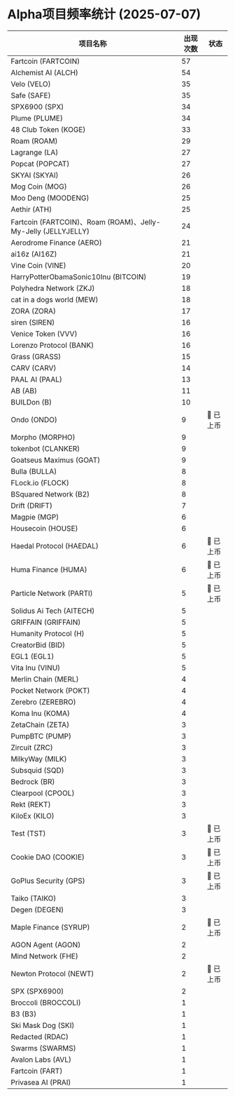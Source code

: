 # Alpha项目频率统计 (2025-07-07)

| 项目名称 | 出现次数 | 状态 |
| --- | --- | --- |
| Fartcoin (FARTCOIN) | 57 |  |
| Alchemist AI (ALCH) | 54 |  |
| Velo (VELO) | 35 |  |
| Safe (SAFE) | 35 |  |
| SPX6900 (SPX) | 34 |  |
| Plume (PLUME) | 34 |  |
| 48 Club Token (KOGE) | 33 |  |
| Roam (ROAM) | 29 |  |
| Lagrange (LA) | 27 |  |
| Popcat (POPCAT) | 27 |  |
| SKYAI (SKYAI) | 26 |  |
| Mog Coin (MOG) | 26 |  |
| Moo Deng (MOODENG) | 25 |  |
| Aethir (ATH) | 25 |  |
| Fartcoin (FARTCOIN)、Roam (ROAM)、Jelly-My-Jelly (JELLYJELLY) | 24 |  |
| Aerodrome Finance (AERO) | 21 |  |
| ai16z (AI16Z) | 21 |  |
| Vine Coin (VINE) | 20 |  |
| HarryPotterObamaSonic10Inu (BITCOIN) | 19 |  |
| Polyhedra Network (ZKJ) | 18 |  |
| cat in a dogs world (MEW) | 18 |  |
| ZORA (ZORA) | 17 |  |
| siren (SIREN) | 16 |  |
| Venice Token (VVV) | 16 |  |
| Lorenzo Protocol (BANK) | 16 |  |
| Grass (GRASS) | 15 |  |
| CARV (CARV) | 14 |  |
| PAAL AI (PAAL) | 13 |  |
| AB (AB) | 11 |  |
| BUILDon (B) | 10 |  |
| Ondo (ONDO) | 9 | 🔔 已上币 |
| Morpho (MORPHO) | 9 |  |
| tokenbot (CLANKER) | 9 |  |
| Goatseus Maximus (GOAT) | 9 |  |
| Bulla (BULLA) | 8 |  |
| FLock.io (FLOCK) | 8 |  |
| BSquared Network (B2) | 8 |  |
| Drift (DRIFT) | 7 |  |
| Magpie (MGP) | 6 |  |
| Housecoin (HOUSE) | 6 |  |
| Haedal Protocol (HAEDAL) | 6 | 🔔 已上币 |
| Huma Finance (HUMA) | 6 | 🔔 已上币 |
| Particle Network (PARTI) | 5 | 🔔 已上币 |
| Solidus Ai Tech (AITECH) | 5 |  |
| GRIFFAIN (GRIFFAIN) | 5 |  |
| Humanity Protocol (H) | 5 |  |
| CreatorBid (BID) | 5 |  |
| EGL1 (EGL1) | 5 |  |
| Vita Inu (VINU) | 5 |  |
| Merlin Chain (MERL) | 4 |  |
| Pocket Network (POKT) | 4 |  |
| Zerebro (ZEREBRO) | 4 |  |
| Koma Inu (KOMA) | 4 |  |
| ZetaChain (ZETA) | 3 |  |
| PumpBTC (PUMP) | 3 |  |
| Zircuit (ZRC) | 3 |  |
| MilkyWay (MILK) | 3 |  |
| Subsquid (SQD) | 3 |  |
| Bedrock (BR) | 3 |  |
| Clearpool (CPOOL) | 3 |  |
| Rekt (REKT) | 3 |  |
| KiloEx (KILO) | 3 |  |
| Test (TST) | 3 | 🔔 已上币 |
| Cookie DAO (COOKIE) | 3 | 🔔 已上币 |
| GoPlus Security (GPS) | 3 | 🔔 已上币 |
| Taiko (TAIKO) | 3 |  |
| Degen (DEGEN) | 3 |  |
| Maple Finance (SYRUP) | 2 | 🔔 已上币 |
| AGON Agent (AGON) | 2 |  |
| Mind Network (FHE) | 2 |  |
| Newton Protocol (NEWT) | 2 | 🔔 已上币 |
| SPX (SPX6900) | 2 |  |
| Broccoli (BROCCOLI) | 1 |  |
| B3 (B3) | 1 |  |
| Ski Mask Dog (SKI) | 1 |  |
| Redacted (RDAC) | 1 |  |
| Swarms (SWARMS) | 1 |  |
| Avalon Labs (AVL) | 1 |  |
| Fartcoin (FART) | 1 |  |
| Privasea AI (PRAI) | 1 |  |
